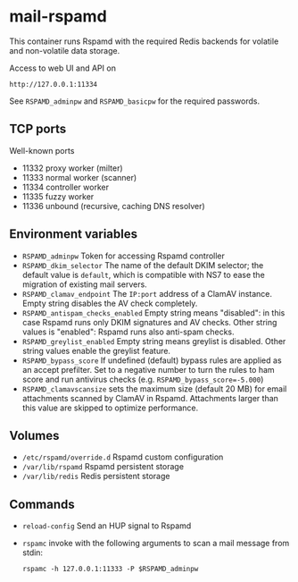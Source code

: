 # mail-rspamd

This container runs Rspamd with the required Redis backends for volatile
and non-volatile data storage.

Access to web UI and API on

    http://127.0.0.1:11334

See `RSPAMD_adminpw` and `RSPAMD_basicpw` for the required passwords.

## TCP ports

Well-known ports

- 11332 proxy worker (milter)
- 11333 normal worker (scanner)
- 11334 controller worker
- 11335 fuzzy worker
- 11336 unbound (recursive, caching DNS resolver)

## Environment variables

- `RSPAMD_adminpw` Token for accessing Rspamd controller
- `RSPAMD_dkim_selector` The name of the default DKIM selector; the
  default value is `default`, which is compatible with NS7 to ease the
  migration of existing mail servers.
- `RSPAMD_clamav_endpoint` The `IP:port` address of a ClamAV instance.
  Empty string disables the AV check completely.
- `RSPAMD_antispam_checks_enabled` Empty string means "disabled": in this
  case Rspamd runs only DKIM signatures and AV checks. Other string values
  is "enabled": Rspamd runs also anti-spam checks.
- `RSPAMD_greylist_enabled` Empty string means greylist is disabled. Other
  string values enable the greylist feature.
- `RSPAMD_bypass_score` If undefined (default) bypass rules are applied as
  an accept prefilter. Set to a negative number to turn the rules to ham
  score and run antivirus checks (e.g. `RSPAMD_bypass_score=-5.000`)
- `RSPAMD_clamavscansize` sets the maximum size (default 20 MB) for
  email attachments scanned by ClamAV in Rspamd.
  Attachments larger than this value are skipped to optimize performance.
  
## Volumes

- `/etc/rspamd/override.d` Rspamd custom configuration
- `/var/lib/rspamd` Rspamd persistent storage
- `/var/lib/redis` Redis persistent storage

## Commands

- `reload-config` Send an HUP signal to Rspamd
- `rspamc` invoke with the following arguments to scan a mail message from stdin:

      rspamc -h 127.0.0.1:11333 -P $RSPAMD_adminpw
